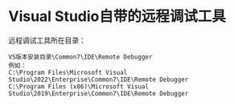 # Visual Studio自带的远程调试工具

远程调试工具所在目录：

```
VS版本安装目录\Common7\IDE\Remote Debugger
例如：
C:\Program Files\Microsoft Visual Studio\2022\Enterprise\Common7\IDE\Remote Debugger
C:\Program Files (x86)\Microsoft Visual Studio\2019\Enterprise\Common7\IDE\Remote Debugger
```

